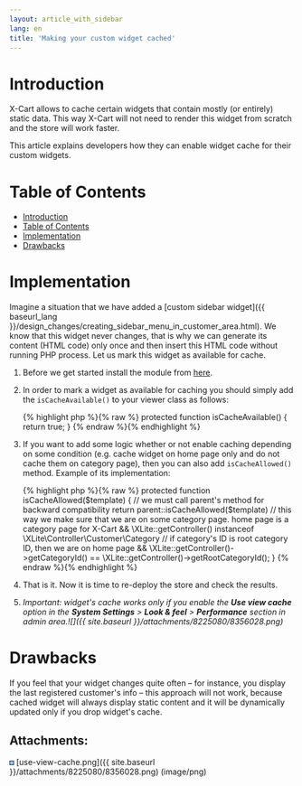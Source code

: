```yaml
---
layout: article_with_sidebar
lang: en
title: 'Making your custom widget cached'
---
```

# Introduction

X-Cart allows to cache certain widgets that contain mostly (or entirely) static data. This way X-Cart will not need to render this widget from scratch and the store will work faster.

This article explains developers how they can enable widget cache for their custom widgets.

# Table of Contents

*   [Introduction](#introduction)
*   [Table of Contents](#table-of-contents)
*   [Implementation](#implementation)
*   [Drawbacks](#drawbacks)

# Implementation

Imagine a situation that we have added a [custom sidebar widget]({{ baseurl_lang }}/design_changes/creating_sidebar_menu_in_customer_area.html). We know that this widget never changes, that is why we can generate its content (HTML code) only once and then insert this HTML code without running PHP process. Let us mark this widget as available for cache.

1.  Before we get started install the module from [here](Creating-sidebar-menu-in-customer-area_7505759.html#Creatingsidebarmenuincustomerarea-Modulepack).
2.  In order to mark a widget as available for caching you should simply add the `isCacheAvailable()` to your viewer class as follows:

    {% highlight php %}{% raw %}
        protected function isCacheAvailable()
        {
            return true;
        }
    {% endraw %}{% endhighlight %}
3.  If you want to add some logic whether or not enable caching depending on some condition (e.g. cache widget on home page only and do not cache them on category page), then you can also add `isCacheAllowed()` method. Example of its implementation: 

    {% highlight php %}{% raw %}
        protected function isCacheAllowed($template)
        {
    			// we must call parent's method for backward compatibility
            return parent::isCacheAllowed($template) 
    			// this way we make sure that we are on some category page. home page is a category page for X-Cart
                && \XLite::getController() instanceof \XLite\Controller\Customer\Category 
    			// if category's ID is root category ID, then we are on home page
                && \XLite::getController()->getCategoryId() == \XLite::getController()->getRootCategoryId();
        }
    {% endraw %}{% endhighlight %}
4.  That is it. Now it is time to re-deploy the store and check the results.
5.  _Important: widget's cache works only if you enable the **Use view cache** option in the **System Settings** > **Look & feel** > **Performance** section in admin area.![]({{ site.baseurl }}/attachments/8225080/8356028.png)_

# Drawbacks

If you feel that your widget changes quite often – for instance, you display the last registered customer's info – this approach will not work, because cached widget will always display static content and it will be dynamically updated only if you drop widget's cache.

## Attachments:

![](images/icons/bullet_blue.gif) [use-view-cache.png]({{ site.baseurl }}/attachments/8225080/8356028.png) (image/png)
